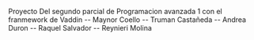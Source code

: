 Proyecto Del segundo parcial de Programacion avanzada 1 con el franmework de Vaddin
-- Maynor Coello
-- Truman Castañeda
-- Andrea Duron
-- Raquel Salvador
-- Reynieri Molina
